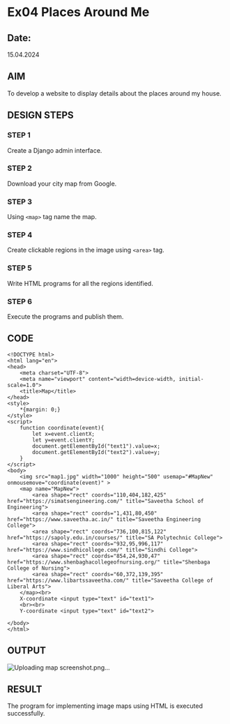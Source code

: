 # Ex04 Places Around Me
## Date: 
15.04.2024

## AIM
To develop a website to display details about the places around my house.

## DESIGN STEPS

### STEP 1
Create a Django admin interface.

### STEP 2
Download your city map from Google.

### STEP 3
Using ```<map>``` tag name the map.

### STEP 4
Create clickable regions in the image using ```<area>``` tag.

### STEP 5
Write HTML programs for all the regions identified.

### STEP 6
Execute the programs and publish them.

## CODE
```
<!DOCTYPE html>
<html lang="en">
<head>
    <meta charset="UTF-8">
    <meta name="viewport" content="width=device-width, initial-scale=1.0">
    <title>Map</title>
</head>
<style>
    *{margin: 0;}
</style>
<script>
    function coordinate(event){
        let x=event.clientX;
        let y=event.clientY;
        document.getElementById("text1").value=x;
        document.getElementById("text2").value=y;
    }
</script>
<body>
    <img src="map1.jpg" width="1000" height="500" usemap="#MapNew" onmousemove="coordinate(event)" >
    <map name="MapNew">
        <area shape="rect" coords="110,404,182,425" href="https://simatsengineering.com/" title="Saveetha School of Engineering">
        <area shape="rect" coords="1,431,80,450" href="https://www.saveetha.ac.in/" title="Saveetha Engineering College">
        <area shape="rect" coords="736,100,815,122" href="https://sapoly.edu.in/courses/" title="SA Polytechnic College">
        <area shape="rect" coords="932,95,996,117" href="https://www.sindhicollege.com/" title="Sindhi College">
        <area shape="rect" coords="854,24,930,47" href="https://www.shenbaghacollegeofnursing.org/" title="Shenbaga College of Nursing">
        <area shape="rect" coords="60,372,139,395" href="https://www.libartssaveetha.com/" title="Saveetha College of Liberal Arts">
    </map><br>
    X-coordinate <input type="text" id="text1">
    <br><br>
    Y-coordinate <input type="text" id="text2">
    
</body>
</html>
```

## OUTPUT
![Uploading map screenshot.png…]()


## RESULT
The program for implementing image maps using HTML is executed successfully.
